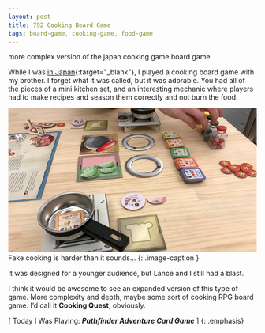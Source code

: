 ```yaml
---
layout: post
title: 792 Cooking Board Game
tags: board-game, cooking-game, food-game
---
```

more complex version of the japan cooking game board game

While I was [in Japan](https://notwanderlust.tumblr.com/post/158869161010/day-094-tokyo){:target="_blank"}, I played a cooking board game with my brother.  I forget what it was called, but it was adorable.  You had all of the pieces of a mini kitchen set, and an interesting mechanic where players had to make recipes and season them correctly and not burn the food.

![cookingboardgame](/img/games/792_Cooking_Board_Game.jpg "Cooking Board Game")
Fake cooking is harder than it sounds...
{: .image-caption }

It was designed for a younger audience, but Lance and I still had a blast.

I think it would be awesome to see an expanded version of this type of game.  More complexity and depth, maybe some sort of cooking RPG board game.  I’d call it **Cooking Quest**, obviously.

[ Today I Was Playing: ***Pathfinder Adventure Card Game*** ]
{: .emphasis}

